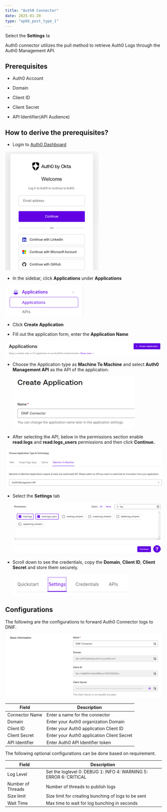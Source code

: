 ```yaml
---
title: "Auth0 Connector"
date: 2025-01-20
type: "epkb_post_type_1"
---
```


Select the **Settings** ta

Auth0 connector utilizes the pull method to retrieve Auth0 Logs through the Auth0 Management API.

## **Prerequisites**  

- Auth0 Account

- Domain

- Client ID

- Client Secret

- API Identifier(API Audience)

## **How to derive the prerequisites?**

- Login to [Auth0 Dashboard](https://auth0.com/api/auth/login?redirectTo=dashboard)

![image 1-Apr-10-2024-12-04-35-9355-PM](./images-Auth0%20Connector/Auth0-Connector-1.webp)

- In the sidebar, click **Applications** under **Applications**  
    

![image 2-Apr-10-2024-12-06-23-1886-PM](./images-Auth0%20Connector/Auth0-Connector-2.webp)

- Click **Create Application**  
    

<!-- TODO: Fix broken image link below. Original path: ./images-Auth0%20Connector/Auth0-Connector-3.webp -->
<!-- ![image 3-Apr-10-2024-12-08-43-9288-PM](./images-Auth0%20Connector/Auth0-Connector-3.webp) -->

- Fill out the application form, enter the **Application Name**

![image 4-Apr-10-2024-12-10-45-1352-PM](./images-Auth0%20Connector/Auth0-Connector-4.webp)

- Choose the Application type as **Machine To Machine** and select **Auth0 Management API** as the API of the application.  
      
    ![image 5-Apr-10-2024-12-12-37-0763-PM](./images-Auth0%20Connector/Auth0-Connector-5.webp)  
      
    

- After selecting the API, below in the permissions section enable **read:logs** and **read:logs_users** permissions and then click **Continue.**  
    

![image 6-Apr-10-2024-12-14-19-8884-PM](./images-Auth0%20Connector/Auth0-Connector-6.webp)

- Select the **Settings** tab  
      
    ![image 7-Apr-10-2024-12-17-41-2170-PM](./images-Auth0%20Connector/Auth0-Connector-7.webp)

- Scroll down to see the credentials, copy the **Domain**, **Client ID**, **Client Secret** and store them securely.  
      
    ![image 8-Apr-10-2024-12-19-05-9395-PM](./images-Auth0%20Connector/Auth0-Connector-8.webp)

## **Configurations**  
  

The following are the configurations to forward Auth0 Connector logs to DNIF.‌

![image 9-Apr-10-2024-12-35-39-9341-PM](./images-Auth0%20Connector/Auth0-Connector-9.webp)

| **Field**  | **Description** |
| --- | --- |
| Connector Name | Enter a name for the connector |
| Domain | Enter your Auth0 organization Domain |
| Client ID | Enter your Auth0 application Client ID |
| Client Secret | Enter your Auth0 application Client Secret |
| API Identifier | Enter Auth0 API Identifier token |

The following optional configurations can be done based on requirement.

| **Field** | **Description** |
| --- | --- |
| Log Level | Set the loglevel   0: DEBUG   1: INFO   4: WARNING   5: ERROR   6: CRITICAL |
| Number of Threads  | Number of threads to publish logs |
| Size limit  | Size limit for creating bunching of logs to be sent |
| Wait Time | Max time to wait for log bunching in seconds |
